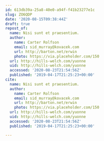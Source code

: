 ```yaml
---
id: 613db39a-25a8-40e0-a94f-f41b23277e1c
slug: ZO6QDP
date: '2020-08-15T09:38:44Z'
draft: true
repost_of:
  name: Nisi sunt et praesentium.
  author:
    name: Carter Rolfson
    email: sid_murray@kovacek.com
    url: http://barton.net/erwin
    photo: https://via.placeholder.com/150
  url: http://hills-welch.com/yuonne
  uid: http://hills-welch.com/yuonne
  accessed: '2020-08-23T21:54:56Z'
  published: '2019-04-17T21:25:23+00:00'
cite:
  name: Nisi sunt et praesentium.
  author:
    name: Carter Rolfson
    email: sid_murray@kovacek.com
    url: http://barton.net/erwin
    photo: https://via.placeholder.com/150
  url: http://hills-welch.com/yuonne
  uid: http://hills-welch.com/yuonne
  accessed: '2020-08-23T21:54:56Z'
  published: '2019-04-17T21:25:23+00:00'

---
```



